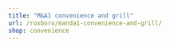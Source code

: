 ```yaml
---
title: "M&A1 convenience and grill"
url: /roxboro/manda1-convenience-and-grill/
shop: convenience
---
```

